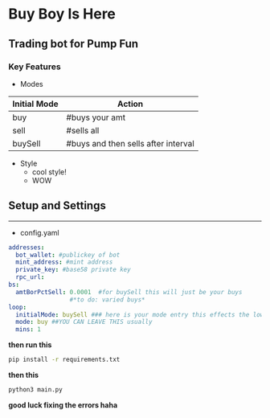 # Buy Boy Is Here

## Trading bot for Pump Fun

### Key Features
- Modes

| Initial Mode|  Action       | 
|-------------|---------------|
|    buy      | #buys your amt|
|   sell      | #sells all    |
|  buySell    | #buys and then sells after interval |    

- Style
    - cool style!
    - WOW

## Setup and Settings

---------------------------------
- config.yaml
```yaml
addresses:
  bot_wallet: #publickey of bot
  mint_address: #mint address
  private_key: #base58 private key 
  rpc_url: 
bs:
  amtBorPctSell: 0.0001  #for buySell this will just be your buys
                 #*to do: varied buys*
loop:
  initialMode: buySell ### here is your mode entry this effects the lower one so no worries
  mode: buy ##YOU CAN LEAVE THIS usually
  mins: 1
```

**then run this**
```bash
pip install -r requirements.txt
```
**then this**

```bash
python3 main.py
```
**good luck fixing the errors haha**